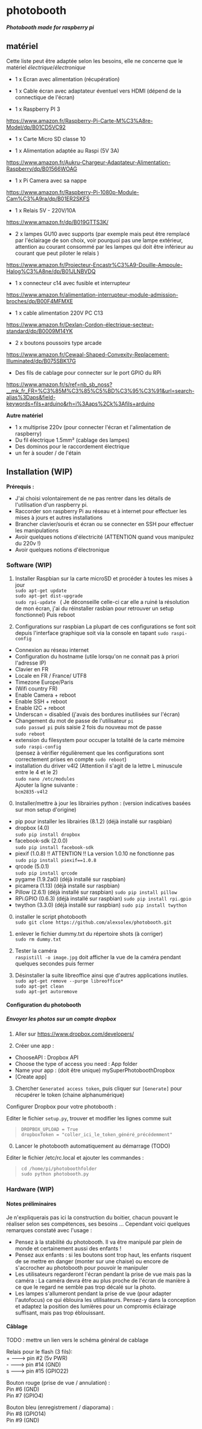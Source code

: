 photobooth
==========

_**Photobooth made for raspberry pi**_

## matériel

Cette liste peut être adaptée selon les besoins, elle ne concerne que le matériel *électrique*/*électronique*

* 1 x Ecran avec alimentation (récupération)

* 1 x Cable écran avec adaptateur éventuel vers HDMI (dépend de la connectique de l'écran)

* 1 x Raspberry PI 3

https://www.amazon.fr/Raspberry-Pi-Carte-M%C3%A8re-Model/dp/B01CD5VC92

* 1 x Carte Micro SD classe 10

* 1 x Alimentation adaptée au Raspi (5V 3A)

https://www.amazon.fr/Aukru-Chargeur-Adaptateur-Alimentation-Raspberry/dp/B01566WOAG

* 1 x Pi Camera avec sa nappe

https://www.amazon.fr/Raspberry-Pi-1080p-Module-Cam%C3%A9ra/dp/B01ER2SKFS

* 1 x Relais 5V - 220V/10A

https://www.amazon.fr/dp/B019GTTS3K/

* 2 x lampes GU10 avec supports (par exemple mais peut être remplacé par l'éclairage de son choix, voir pourquoi pas une lampe extérieur, attention au courant consommé par les lampes qui doit être inférieur au courant que peut piloter le relais )

https://www.amazon.fr/Projecteur-Encastr%C3%A9-Douille-Ampoule-Halog%C3%A8ne/dp/B01JLNBVDQ

* 1 x connecteur c14 avec fusible et interrupteur

https://www.amazon.fr/alimentation-interrupteur-module-admission-broches/dp/B00F4MFMXE

* 1 x cable alimentation 220V PC C13

https://www.amazon.fr/Dexlan-Cordon-électrique-secteur-standard/dp/B0009M14YK

* 2 x boutons poussoirs type arcade

https://www.amazon.fr/Cewaal-Shaped-Convexity-Replacement-Illuminated/dp/B075SBK17G

* Des fils de cablage pour connecter sur le port GPIO du RPi

https://www.amazon.fr/s/ref=nb_sb_noss?__mk_fr_FR=%C3%85M%C3%85%C5%BD%C3%95%C3%91&url=search-alias%3Daps&field-keywords=fils+arduino&rh=i%3Aaps%2Ck%3Afils+arduino

__Autre matériel__

* 1 x multiprise 220v (pour connecter l'écran et l'alimentation de raspberry)
* Du fil électrique 1.5mm² (cablage des lampes)
* Des dominos pour le raccordement électrique
* un fer à souder / de l'étain

## Installation (WIP)

__Prérequis :__
* J'ai choisi volontairement de ne pas rentrer dans les détails de l'utilisation d'un raspberry pi.  
* Raccorder son raspberry Pi au réseau et à internet pour effectuer les mises à jours et autres installations
* Brancher clavier/souris et écran ou se connecter en SSH pour effectuer les manipulations
* Avoir quelques notions d'électricité (ATTENTION quand vous manipulez du 220v !)
* Avoir quelques notions d'électronique

### Software (WIP)


1. Installer Raspbian sur la carte microSD et procéder à toutes les mises à jour  
 `sudo apt-get update `  
 `sudo apt-get dist-upgrade `  
 `sudo rpi-update `  ( Je déconseille celle-ci car elle a ruiné la résolution de mon écran, j'ai du réinstaller rasbian pour retrouver un setup fonctionnel)
 Puis reboot  
 
0. Configurations sur raspbian
La plupart de ces configurations se font soit depuis l'interface graphique soit via la console en tapant `sudo raspi-config`
* Connexion au réseau internet
* Configuration du hostname (utile lorsqu'on ne connait pas à priori l'adresse IP)
* Clavier en FR
* Locale en FR / France/ UTF8
* Timezone Europe/Paris
* (Wifi country FR)
* Enable Camera + reboot
* Enable SSH + reboot
* Enable I2C + reboot
* Underscan = disabled (j'avais des bordures inutilisées sur l'écran)
* Changement du mot de passe de l'utilisateur `pi`  
`sudo passwd pi` puis saisie 2 fois du nouveau mot de passe  
`sudo reboot`
* extension du filesystem pour occuper la totalité de la carte mémoire  
`sudo raspi-config`  
(pensez à vérifier régulièrement que les configurations sont correctement prises en compte `sudo reboot`)
* installation du driver v4l2 (Attention il s'agit de la lettre L minuscule entre le 4 et le 2)  
`sudo nano /etc/modules`  
Ajouter la ligne suivante :  
`bcm2835-v4l2`

0. Installer/mettre à jour les librairies python : (version indicatives basées sur mon setup d'origine)

  * pip pour installer les librairies (8.1.2) (déjà installé sur raspbian)
  * dropbox (4.0)  
  `sudo pip install dropbox`
  * facebook-sdk (2.0.0)  
  `sudo pip install facebook-sdk`
  * piexif (1.0.8) !! ATTENTION !! La version 1.0.10 ne fonctionne pas  
  `sudo pip install piexif==1.0.8`
  * qrcode (5.0.1)  
  `sudo pip install qrcode`
  * pygame (1.9.2a0) (déjà installé sur raspbian)
  * picamera (1.13) (déjà installé sur raspbian)
  * Pillow (2.6.1)  (déjà installé sur raspbian)
  `sudo pip install pillow`
  * RPi.GPIO (0.6.3)  (déjà installé sur raspbian)
  `sudo pip install rpi.gpio`
  * twython (3.3.0)  (déjà installé sur raspbian)
  `sudo pip install twython` 
0. installer le script photobooth  
`sudo git clone https://github.com/alexsolex/photobooth.git`
0. enlever le fichier dummy.txt du répertoire shots (à corriger)  
`sudo rm dummy.txt`
0. Tester la caméra  
`raspistill -o image.jpg` doit afficher la vue de la caméra pendant quelques secondes puis fermer


0. Désinstaller la suite libreoffice ainsi que d'autres applications inutiles.  
`sudo apt-get remove --purge libreoffice*`  
`sudo apt-get clean`  
`sudo apt-get autoremove`  


#### Configuration du photobooth




##### Envoyer les photos sur un compte dropbox

1. Aller sur https://www.dropbox.com/developers/

2. Créer une app :

* ChooseAPI : Dropbox API
* Choose the type of access you need : App folder
* Name your app : (doit être unique) mySuperPhotoboothDropbox
* [Create app]

3. Chercher `Generated access token`, puis cliquer sur `[Generate]` pour récupérer le token (chaine alphanumérique)

Configurer Dropbox pour votre photobooth :

Editer le fichier `setup.py`, trouver et modifier les lignes comme suit

> `DROPBOX_UPLOAD = True`  
> `dropboxToken = "coller_ici_le_token_généré_précédemment"`



0. Lancer le photobooth automatiquement au démarrage (TODO)

Editer le fichier /etc/rc.local et ajouter les commandes :  
>    `cd /home/pi/photoboothfolder`  
>    `sudo python photobooth.py`  

### Hardware (WIP)

#### Notes préliminaires
Je n'expliquerais pas ici la construction du boitier, chacun pouvant le réaliser selon ses compétences, ses besoins ... Cependant voici quelques remarques constaté avec l'usage :

* Pensez à la stabilité du photobooth. Il va être manipulé par plein de monde et certainement aussi des enfants !
* Pensez aux enfants : si les boutons sont trop haut, les enfants risquent de se mettre en danger (monter sur une chaise) ou encore de s'accrocher au photobooth pour pouvoir le manipuler
* Les utilisateurs regarderont l'écran pendant la prise de vue mais pas la caméra : La caméra devra être au plus proche de l'écran de manière à ce que le regard ne semble pas trop décalé sur la photo.
* Les lampes s'allumeront pendant la prise de vue (pour adapter l'autofocus) ce qui éblouira les utilisateurs. Pensez-y dans la conception et adaptez la position des lumières pour un compromis éclairage suffisant, mais pas trop éblouissant.

#### Câblage
TODO : mettre un lien vers le schéma général de cablage

Relais pour le flash (3 fils):  
\+ ---> pin #2 (5v PWR)  
\- ---> pin #14 (GND)  
s ---> pin #15 (GPIO22)

Bouton rouge (prise de vue / annulation) :  
Pin #6 (GND)  
Pin #7 (GPIO4)

Bouton bleu (enregistrement / diaporama) :  
Pin #8 (GPIO14)  
Pin #9 (GND)
